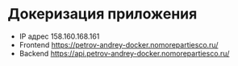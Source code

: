 # Докеризация приложения

 - IP адрес 158.160.168.161
 - Frontend https://petrov-andrey-docker.nomorepartiesco.ru/
 - Backend https://api.petrov-andrey-docker.nomorepartiesco.ru/
 